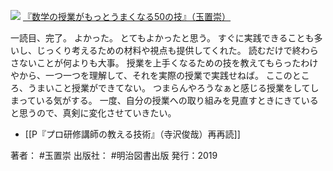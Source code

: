 [![](https://i.gyazo.com/278329c49a285b97b8f86aa79666b9e7.jpg)](https://amzn.to/3f3h5q9)
[『数学の授業がもっとうまくなる50の技』（玉置崇）](https://amzn.to/3f3h5q9)

一読目、完了。
よかった。
とてもよかったと思う。
すぐに実践できることも多いし、じっくり考えるための材料や視点も提供してくれた。
読むだけで終わらさないことが何よりも大事。
授業を上手くなるための技を教えてもらったわけやから、一つ一つを理解して、それを実際の授業で実践せねば。
ここのところ、うまいこと授業ができてない。
つまらんやろうなぁと感じる授業をしてしまっている気がする。
一度、自分の授業への取り組みを見直すときにきていると思うので、真剣に変化させていきたい。

- [[P『プロ研修講師の教える技術』（寺沢俊哉）再再読]]

著者： #玉置崇
出版社： #明治図書出版
発行：2019